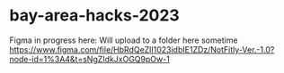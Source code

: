# bay-area-hacks-2023
Figma in progress here: Will upload to a folder here sometime
https://www.figma.com/file/HbRdQeZlI1023idbIE1ZDz/NotFitly-Ver.-1.0?node-id=1%3A4&t=sNgZIdkJxOGQ9pOw-1
